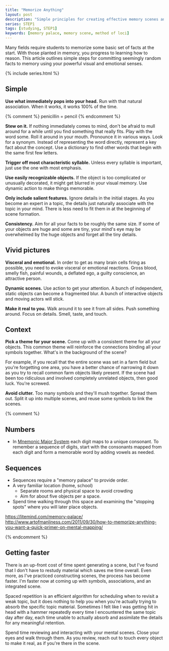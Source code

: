 ```yaml
---
title: "Memorize Anything"
layout: post
description: "Simple principles for creating effective memory scenes and palaces to memorize anything."
series: STEP1
tags: [studying, STEP1]
keywords: [memory palace, memory scene, method of loci]
---
```


Many fields require students to memorize some basic set of facts at the start.
With those planted in memory, you progress to learning how to reason.  This
article outlines simple steps for committing seemingly random facts to memory
using your powerful visual and emotional senses.

{% include series.html %}

## Simple

**Use what immediately pops into your head.** Run with that natural
association.  When it works, it works 100% of the time.

{% comment %}
penicillin = pencil
{% endcomment %}

**Stew on it.** If nothing immediately comes to mind, don't be afraid to mull
around for a while until you find something that really fits.  Play with the
word some.  Roll it around in your mouth.  Pronounce it in various ways.  Look
for a synonym.  Instead of representing the word directly, represent a key
fact about the concept.  Use a dictionary to find other words that begin with
the same first few letters.

**Trigger off most characteristic syllable.** Unless every syllable is
important, just use the one with most emphasis.

**Use easily recognizable objects.** If the object is too complicated or
unusually decorated, it might get blurred in your visual memory.  Use dynamic
action to make things memorable.

**Only include salient features.** Ignore details in the initial stages.  As
you become an expert in a topic, the details just naturally associate with the
topic in your mind.  There is less need to fit them in at the beginning of
scene formation.

**Consistency.** Aim for all your facts to be roughly the same size.  If some
of your objects are huge and some are tiny, your mind's eye may be overwhelmed
by the huge objects and forget all the tiny details.



## Vivid pictures

**Visceral and emotional.** In order to get as many brain cells firing as
possible, you need to evoke visceral or emotional reactions.  Gross blood,
smelly fish, painful wounds, a deflated ego, a guilty conscience, an
attractive person.

**Dynamic scenes.** Use action to get your attention.  A bunch of independent,
static objects can become a fragmented blur.  A bunch of interactive objects
and moving actors will stick.

**Make it real to you.** Walk around it to see it from all sides.  Push
something around.  Focus on details.  Smell, taste, and touch.



## Context

**Pick a theme for your scene.** Come up with a consistent theme for all your
objects.  This common theme will reinforce the connections binding all your
symbols together.  What's in the background of the scene?

For example, if you recall that the entire scene was set in a farm field but
you're forgetting one area, you have a better chance of narrowing it down as
you try to recall common farm objects likely present.  If the scene had been
too ridiculous and involved completely unrelated objects, then good luck.
You're screwed.

**Avoid clutter.** Too many symbols and they'll mush together.  Spread them
out.  Split it up into multiple scenes, and reuse some symbols to link the
scenes.


{% comment %}

## Numbers
  * In [Mnemonic Major System][wiki] each digit maps to a unique consonant.
    To remember a sequence of digits, start with the consonants mapped from
    each digit and form a memorable word by adding vowels as needed.

[wiki]: https://en.wikipedia.org/wiki/Mnemonic_major_system


## Sequences

* Sequences require a "memory palace" to provide order.
* A very familiar location (home, school)
  * Separate rooms and physical space to avoid crowding
  * Aim for about five objects per a space.
* Spend time walking through this space and examining the "stopping spots"
  where you will later place objects.

https://litemind.com/memory-palace/
http://www.artofmanliness.com/2011/09/30/how-to-memorize-anything-you-want-a-quick-primer-on-mental-mapping/


{% endcomment %}

## Getting faster

There is an up-front cost of time spent generating a scene, but I've found
that I don't have to restudy material which saves me time overall.  Even more,
as I've practiced constructing scenes, the process has become faster.  I'm
faster now at coming up with symbols, associations, and an integrated scene.

Spaced repetition is an efficient algorithm for scheduling when to revisit a
weak topic, but it does nothing to help you when you're actually trying to
absorb the specific topic material.  Sometimes I felt like I was getting hit
in head with a hammer repeatedly every time I encountered the same topic day
after day, each time unable to actually absorb and assimilate the details for
any meaningful retention.

Spend time reviewing and interacting with your mental scenes.  Close your eyes
and walk through them.  As you review, reach out to touch every object to make
it real, as if you're there in the scene.

